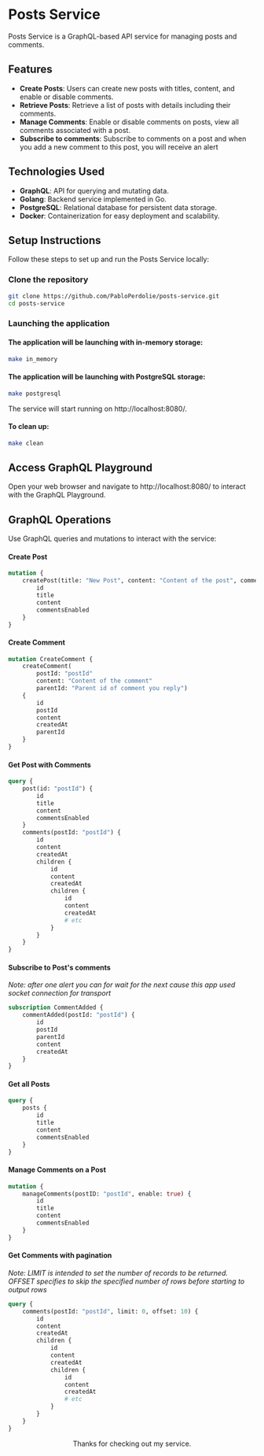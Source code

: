 # Posts Service 

Posts Service is a GraphQL-based API service for managing posts and comments.

## Features

- **Create Posts**: Users can create new posts with titles, content, and enable or disable comments.
- **Retrieve Posts**: Retrieve a list of posts with details including their comments.
- **Manage Comments**: Enable or disable comments on posts, view all comments associated with a post.
- **Subscribe to comments**: Subscribe to comments on a post and when you add a new comment to this post, you will receive an alert

## Technologies Used

- **GraphQL**: API for querying and mutating data.
- **Golang**: Backend service implemented in Go.
- **PostgreSQL**: Relational database for persistent data storage.
- **Docker**: Containerization for easy deployment and scalability.

## Setup Instructions

Follow these steps to set up and run the Posts Service locally:

### Clone the repository

```bash
git clone https://github.com/PabloPerdolie/posts-service.git
cd posts-service
```

### Launching the application

#### The application will be launching with in-memory storage:
```bash
make in_memory
```

#### The application will be launching with PostgreSQL storage:
```bash
make postgresql
```
The service will start running on http://localhost:8080/.

#### To clean up:
```bash
make clean
```

## Access GraphQL Playground

Open your web browser and navigate to http://localhost:8080/ to interact with the GraphQL Playground.

## GraphQL Operations

Use GraphQL queries and mutations to interact with the service:

#### Create Post

```graphql
mutation {
    createPost(title: "New Post", content: "Content of the post", commentsEnabled: true) {
        id
        title
        content
        commentsEnabled
    }
}
```

#### Create Comment

```graphql
mutation CreateComment {
    createComment(
        postId: "postId"
        content: "Content of the comment"
        parentId: "Parent id of comment you reply")
    {
        id
        postId
        content
        createdAt
        parentId
    }
}
```

#### Get Post with Comments

```graphql
query {
    post(id: "postId") {
        id
        title
        content
        commentsEnabled
    }
    comments(postId: "postId") {
        id
        content
        createdAt
        children {
            id
            content
            createdAt
            children {
                id
                content
                createdAt
                # etc
            }
        }
    }
}
```
#### Subscribe to Post's comments

_Note: after one alert you can for wait for the next cause this app used socket connection for transport_

```graphql
subscription CommentAdded {
    commentAdded(postId: "postId") {
        id
        postId
        parentId
        content
        createdAt
    }
}
```

#### Get all Posts

```graphql
query {
    posts {
        id
        title
        content
        commentsEnabled
    }
}
```

#### Manage Comments on a Post

```graphql
mutation {
    manageComments(postID: "postId", enable: true) {
        id
        title
        content
        commentsEnabled
    }
}
```

#### Get Comments with pagination

_Note: LIMIT is intended to set the number of records to be returned. OFFSET specifies to skip the specified number of rows before starting to output rows_

```graphql
query {
    comments(postId: "postId", limit: 0, offset: 10) {
        id
        content
        createdAt
        children {
            id
            content
            createdAt
            children {
                id
                content
                createdAt
                # etc
            }
        }
    }
}
```

<center>Thanks for checking out my service.</center>
